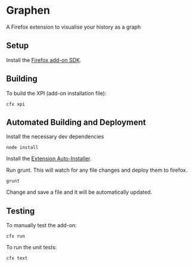 # Graphen

A Firefox extension to visualise your history as a graph


## Setup

Install the [Firefox add-on SDK](https://developer.mozilla.org/en-US/Add-ons/SDK/Tutorials/Installation).


## Building

To build the XPI (add-on installation file):

```
cfx xpi
```

## Automated Building and Deployment

Install the necessary dev dependencies

```
node install
```

Install the [Extension Auto-Installer](https://addons.mozilla.org/en-US/firefox/addon/autoinstaller/).

Run grunt. This will watch for any file changes and deploy them to firefox.

```
grunt
```

Change and save a file and it will be automatically updated. 

## Testing

To manually test the add-on:

```
cfx run
```

To run the unit tests:

```
cfx text
```